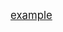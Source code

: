 
<a href="https://github.com/HFFP/brc20-example/blob/main/src/taproot.ts#L31" style="font-size: larger;">example</a>

